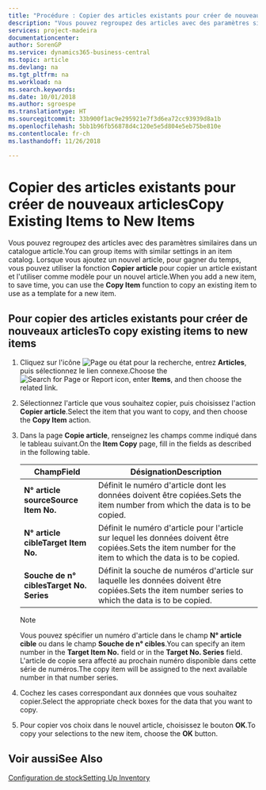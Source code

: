 ```yaml
---
title: "Procédure : Copier des articles existants pour créer de nouveaux articles"
description: "Vous pouvez regroupez des articles avec des paramètres similaires dans un catalogue article. Lorsque vous ajoutez un nouvel article, pour gagner du temps, vous pouvez utiliser **Copier article** pour copier un article existant et l'utiliser comme modèle pour un nouvel article."
services: project-madeira
documentationcenter: 
author: SorenGP
ms.service: dynamics365-business-central
ms.topic: article
ms.devlang: na
ms.tgt_pltfrm: na
ms.workload: na
ms.search.keywords: 
ms.date: 10/01/2018
ms.author: sgroespe
ms.translationtype: HT
ms.sourcegitcommit: 33b900f1ac9e295921e7f3d6ea72cc93939d8a1b
ms.openlocfilehash: 5bb1b96fb56878d4c120e5e5d804e5eb75be810e
ms.contentlocale: fr-ch
ms.lasthandoff: 11/26/2018

---
```

# <a name="copy-existing-items-to-new-items"></a><span data-ttu-id="1f5e2-104">Copier des articles existants pour créer de nouveaux articles</span><span class="sxs-lookup"><span data-stu-id="1f5e2-104">Copy Existing Items to New Items</span></span>
<span data-ttu-id="1f5e2-105">Vous pouvez regroupez des articles avec des paramètres similaires dans un catalogue article.</span><span class="sxs-lookup"><span data-stu-id="1f5e2-105">You can group items with similar settings in an item catalog.</span></span> <span data-ttu-id="1f5e2-106">Lorsque vous ajoutez un nouvel article, pour gagner du temps, vous pouvez utiliser la fonction **Copier article** pour copier un article existant et l'utiliser comme modèle pour un nouvel article.</span><span class="sxs-lookup"><span data-stu-id="1f5e2-106">When you add a new item, to save time, you can use the **Copy Item** function to copy an existing item to use as a template for a new item.</span></span>  

## <a name="to-copy-existing-items-to-new-items"></a><span data-ttu-id="1f5e2-107">Pour copier des articles existants pour créer de nouveaux articles</span><span class="sxs-lookup"><span data-stu-id="1f5e2-107">To copy existing items to new items</span></span>  

1.  <span data-ttu-id="1f5e2-108">Cliquez sur l'icône ![Page ou état pour la recherche](../../media/ui-search/search_small.png "Page ou état pour la recherche"), entrez **Articles**, puis sélectionnez le lien connexe.</span><span class="sxs-lookup"><span data-stu-id="1f5e2-108">Choose the ![Search for Page or Report](../../media/ui-search/search_small.png "Search for Page or Report icon") icon, enter **Items**, and then choose the related link.</span></span>  
2.  <span data-ttu-id="1f5e2-109">Sélectionnez l'article que vous souhaitez copier, puis choisissez l'action **Copier article**.</span><span class="sxs-lookup"><span data-stu-id="1f5e2-109">Select the item that you want to copy, and then choose the **Copy Item** action.</span></span>  
3.  <span data-ttu-id="1f5e2-110">Dans la page **Copie article**, renseignez les champs comme indiqué dans le tableau suivant.</span><span class="sxs-lookup"><span data-stu-id="1f5e2-110">On the **Item Copy** page, fill in the fields as described in the following table.</span></span>  

    |<span data-ttu-id="1f5e2-111">Champ</span><span class="sxs-lookup"><span data-stu-id="1f5e2-111">Field</span></span>|<span data-ttu-id="1f5e2-112">Désignation</span><span class="sxs-lookup"><span data-stu-id="1f5e2-112">Description</span></span>|  
    |---------------------------------|---------------------------------------|  
    |<span data-ttu-id="1f5e2-113">**N° article source**</span><span class="sxs-lookup"><span data-stu-id="1f5e2-113">**Source Item No.**</span></span>|<span data-ttu-id="1f5e2-114">Définit le numéro d'article dont les données doivent être copiées.</span><span class="sxs-lookup"><span data-stu-id="1f5e2-114">Sets the item number from which the data is to be copied.</span></span>|  
    |<span data-ttu-id="1f5e2-115">**N° article cible**</span><span class="sxs-lookup"><span data-stu-id="1f5e2-115">**Target Item No.**</span></span>|<span data-ttu-id="1f5e2-116">Définit le numéro d'article pour l'article sur lequel les données doivent être copiées.</span><span class="sxs-lookup"><span data-stu-id="1f5e2-116">Sets the item number for the item to which the data is to be copied.</span></span>|  
    |<span data-ttu-id="1f5e2-117">**Souche de n° cibles**</span><span class="sxs-lookup"><span data-stu-id="1f5e2-117">**Target No. Series**</span></span>|<span data-ttu-id="1f5e2-118">Définit la souche de numéros d'article sur laquelle les données doivent être copiées.</span><span class="sxs-lookup"><span data-stu-id="1f5e2-118">Sets the item number series to which the data is to be copied.</span></span>|  

    > [!NOTE]  
    >  <span data-ttu-id="1f5e2-119">Vous pouvez spécifier un numéro d'article dans le champ **N° article cible** ou dans le champ **Souche de n° cibles**.</span><span class="sxs-lookup"><span data-stu-id="1f5e2-119">You can specify an item number in the **Target Item No.** field or in the **Target No. Series** field.</span></span> <span data-ttu-id="1f5e2-120">L'article de copie sera affecté au prochain numéro disponible dans cette série de numéros.</span><span class="sxs-lookup"><span data-stu-id="1f5e2-120">The copy item will be assigned to the next available number in that number series.</span></span>  

4.  <span data-ttu-id="1f5e2-121">Cochez les cases correspondant aux données que vous souhaitez copier.</span><span class="sxs-lookup"><span data-stu-id="1f5e2-121">Select the appropriate check boxes for the data that you want to copy.</span></span>  
5.  <span data-ttu-id="1f5e2-122">Pour copier vos choix dans le nouvel article, choisissez le bouton **OK**.</span><span class="sxs-lookup"><span data-stu-id="1f5e2-122">To copy your selections to the new item, choose the **OK** button.</span></span>  

## <a name="see-also"></a><span data-ttu-id="1f5e2-123">Voir aussi</span><span class="sxs-lookup"><span data-stu-id="1f5e2-123">See Also</span></span>  
[<span data-ttu-id="1f5e2-124">Configuration de stock</span><span class="sxs-lookup"><span data-stu-id="1f5e2-124">Setting Up Inventory</span></span>](../../inventory-setup-inventory.md)

